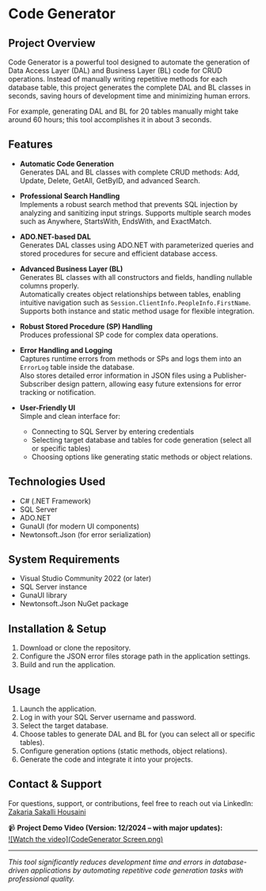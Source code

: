 # Code Generator

## Project Overview
Code Generator is a powerful tool designed to automate the generation of Data Access Layer (DAL) and Business Layer (BL) code for CRUD operations. Instead of manually writing repetitive methods for each database table, this project generates the complete DAL and BL classes in seconds, saving hours of development time and minimizing human errors.

For example, generating DAL and BL for 20 tables manually might take around 60 hours; this tool accomplishes it in about 3 seconds.

## Features

- **Automatic Code Generation**  
  Generates DAL and BL classes with complete CRUD methods: Add, Update, Delete, GetAll, GetByID, and advanced Search.

- **Professional Search Handling**  
  Implements a robust search method that prevents SQL injection by analyzing and sanitizing input strings. Supports multiple search modes such as Anywhere, StartsWith, EndsWith, and ExactMatch.

- **ADO.NET-based DAL**  
  Generates DAL classes using ADO.NET with parameterized queries and stored procedures for secure and efficient database access.

- **Advanced Business Layer (BL)**  
  Generates BL classes with all constructors and fields, handling nullable columns properly.  
  Automatically creates object relationships between tables, enabling intuitive navigation such as `Session.ClientInfo.PeopleInfo.FirstName`.  
  Supports both instance and static method usage for flexible integration.

- **Robust Stored Procedure (SP) Handling**  
  Produces professional SP code for complex data operations.

- **Error Handling and Logging**  
  Captures runtime errors from methods or SPs and logs them into an `ErrorLog` table inside the database.  
  Also stores detailed error information in JSON files using a Publisher-Subscriber design pattern, allowing easy future extensions for error tracking or notification.

- **User-Friendly UI**  
  Simple and clean interface for:  
  - Connecting to SQL Server by entering credentials  
  - Selecting target database and tables for code generation (select all or specific tables)  
  - Choosing options like generating static methods or object relations.

## Technologies Used

- C# (.NET Framework)  
- SQL Server  
- ADO.NET  
- GunaUI (for modern UI components)  
- Newtonsoft.Json (for error serialization)

## System Requirements

- Visual Studio Community 2022 (or later)  
- SQL Server instance  
- GunaUI library  
- Newtonsoft.Json NuGet package

## Installation & Setup

1. Download or clone the repository.  
2. Configure the JSON error files storage path in the application settings.  
3. Build and run the application.

## Usage

1. Launch the application.  
2. Log in with your SQL Server username and password.  
3. Select the target database.  
4. Choose tables to generate DAL and BL for (you can select all or specific tables).  
5. Configure generation options (static methods, object relations).  
6. Generate the code and integrate it into your projects.

## Contact & Support

For questions, support, or contributions, feel free to reach out via LinkedIn:  
[Zakaria Sakalli Housaini](https://www.linkedin.com/in/zakaria-sakalli-housaini-1a782b289)

📹 **Project Demo Video (Version: 12/2024 – with major updates):**  
[![Watch the video](CodeGenerator Screen.png)](https://drive.google.com/file/d/1UoHtK0V07jpzq3qof5heyD3q9Zz2l4VT/view?usp=drive_link)

---

*This tool significantly reduces development time and errors in database-driven applications by automating repetitive code generation tasks with professional quality.*
